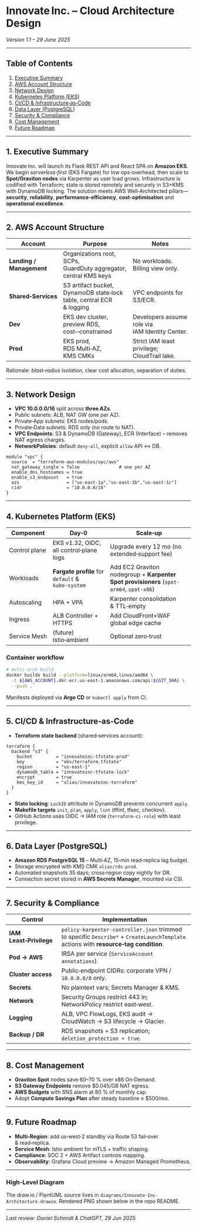# Innovate Inc. – Cloud Architecture Design

*Version 1.1 – 29 June 2025*

---

## Table of Contents

1. [Executive Summary](#1-executive-summary)
2. [AWS Account Structure](#2-aws-account-structure)
3. [Network Design](#3-network-design)
4. [Kubernetes Platform (EKS)](#4-kubernetes-platform-eks)
5. [CI/CD & Infrastructure‑as‑Code](#5-cicd--infrastructure-as-code)
6. [Data Layer (PostgreSQL)](#6-data-layer-postgresql)
7. [Security & Compliance](#7-security--compliance)
8. [Cost Management](#8-cost-management)
9. [Future Roadmap](#9-future-roadmap)

---

## 1. Executive Summary

Innovate Inc. will launch its Flask REST API and React SPA on **Amazon EKS**.
We begin *serverless‑first* (EKS Fargate) for low ops‑overhead, then scale to **Spot/Graviton nodes** via Karpenter as user load grows.
Infrastructure is codified with Terraform; state is stored remotely and securely in S3+KMS with DynamoDB locking.
The solution meets AWS Well‑Architected pillars—**security**, **reliability**, **performance‑efficiency**, **cost‑optimisation** and **operational excellence**.

---

## 2. AWS Account Structure

| Account                  | Purpose                                                              | Notes                                           |
| ------------------------ | -------------------------------------------------------------------- | ----------------------------------------------- |
| **Landing / Management** | Organizations root, SCPs, GuardDuty aggregator, central KMS keys     | No workloads. Billing view only.                |
| **Shared‑Services**      | S3 artifact bucket, DynamoDB state‑lock table, central ECR & logging | VPC endpoints for S3/ECR.                       |
| **Dev**                  | EKS dev cluster, preview RDS, cost‑‑constrained                      | Developers assume role via IAM Identity Center. |
| **Prod**                 | EKS prod, RDS Multi‑AZ, KMS CMKs                                     | Strict IAM least privilege; CloudTrail lake.    |

Rationale: *blast‑radius isolation*, clear cost allocation, separation of duties.

---

## 3. Network Design

* **VPC 10.0.0.0/16** split across **three AZs**.
* Public subnets: ALB, NAT GW (one per AZ).
* Private‑App subnets: EKS nodes/pods.
* Private‑Data subnets: RDS only (no route to NAT).
* **VPC Endpoints**: S3 & DynamoDB (Gateway), ECR (Interface) – removes NAT egress charges.
* **NetworkPolicies**: default `deny‑all`, explicit `allow` API ↔ DB.

```hcl
module "vpc" {
  source  = "terraform-aws-modules/vpc/aws"
  nat_gateway_single = false               # one per AZ
  enable_dns_hostnames = true
  enable_s3_endpoint   = true
  azs                  = ["us-east-1a","us-east-1b","us-east-1c"]
  cidr                 = "10.0.0.0/16"
}
```

---

## 4. Kubernetes Platform (EKS)

| Component     | Day‑0                                             | Scale‑up                                                                                |
| ------------- | ------------------------------------------------- | --------------------------------------------------------------------------------------- |
| Control plane | EKS v1.32, OIDC, all control‑plane logs           | Upgrade every 12 mo (no extended‑support fee)                                           |
| Workloads     | **Fargate profile** for `default` & `kube‑system` | Add EC2 Graviton nodegroup + **Karpenter Spot provisioners** (`spot-arm64`, `spot-x86`) |
| Autoscaling   | HPA + VPA                                         | Karpenter consolidation & TTL‑empty                                                     |
| Ingress       | ALB Controller + HTTPS                            | Add CloudFront+WAF global edge cache                                                    |
| Service Mesh  | (future) Istio‑ambient                            | Optional zero‑trust                                                                     |

### Container workflow

```bash
# multi‑arch build
docker buildx build --platform=linux/arm64,linux/amd64 \
  -t ${AWS_ACCOUNT}.dkr.ecr.us-east-1.amazonaws.com/api:${GIT_SHA} \
  --push .
```

Manifests deployed via **Argo CD** or `kubectl apply` from CI.

---

## 5. CI/CD & Infrastructure‑as‑Code

* **Terraform state backend** (shared‑services account):

```hcl
terraform {
  backend "s3" {
    bucket         = "innovateinc-tfstate-prod"
    key            = "eks/terraform.tfstate"
    region         = "us-east-1"
    dynamodb_table = "innovateinc-tfstate-lock"
    encrypt        = true
    kms_key_id     = "alias/innovateinc-terraform"
  }
}
```

* **State locking**: `LockID` attribute in DynamoDB prevents concurrent `apply`.
* **Makefile targets** `init`, `plan`, `apply`, `lint` (tflint, tfsec, checkov).
* GitHub Actions uses OIDC → IAM role (`terraform-ci-role`) with least privilege.

---

## 6. Data Layer (PostgreSQL)

* **Amazon RDS PostgreSQL 15** – Multi‑AZ, 15‑min read‑replica lag budget.
* Storage encrypted with KMS CMK `alias/rds-prod`.
* Automated snapshots 35 days; cross‑region copy nightly for DR.
* Connection secret stored in **AWS Secrets Manager**, mounted via CSI.

---

## 7. Security & Compliance

| Control                 | Implementation                                                                                                                       |
| ----------------------- | ------------------------------------------------------------------------------------------------------------------------------------ |
| **IAM Least‑Privilege** | `policy-karpenter-controller.json` trimmed to specific `Describe*` + `CreateLaunchTemplate` actions with **resource‑tag condition**. |
| **Pod → AWS**           | IRSA per service (`ServiceAccount annotations`).                                                                                     |
| **Cluster access**      | Public‑endpoint CIDRs: corporate VPN / `10.0.0.0/8` only.                                                                            |
| **Secrets**             | No plaintext vars; Secrets Manager & KMS.                                                                                            |
| **Network**             | Security Groups restrict 443 in; NetworkPolicy restrict east‑west.                                                                   |
| **Logging**             | ALB, VPC FlowLogs, EKS audit → CloudWatch → S3 lifecycle → Glacier.                                                                  |
| **Backup / DR**         | RDS snapshots + S3 replication; `deletion_protection = true`.                                                                        |

---

## 8. Cost Management

* **Graviton Spot** nodes save 60–70 % over x86 On‑Demand.
* **S3 Gateway Endpoints** remove \$0.045/GB NAT egress.
* **AWS Budgets** with SNS alarm at 80 % of monthly cap.
* Adopt **Compute Savings Plan** after steady baseline ≥ \$500/mo.

---

## 9. Future Roadmap

* **Multi‑Region**: add us‑west‑2 standby via Route 53 fail‑over & read‑replica.
* **Service Mesh**: Istio ambient for mTLS + traffic shaping.
* **Compliance**: SOC 2 + AWS Artifact controls mapping.
* **Observability**: Grafana Cloud preview → Amazon Managed Prometheus.

---

### High‑Level Diagram

The draw\.io / PlantUML source lives in `diagrams/Innovate-Inc-Architecture.drawio`. Rendered PNG shown below in the repo README.

---

*Last review: Daniel Schmidt & ChatGPT, 29 Jun 2025*
